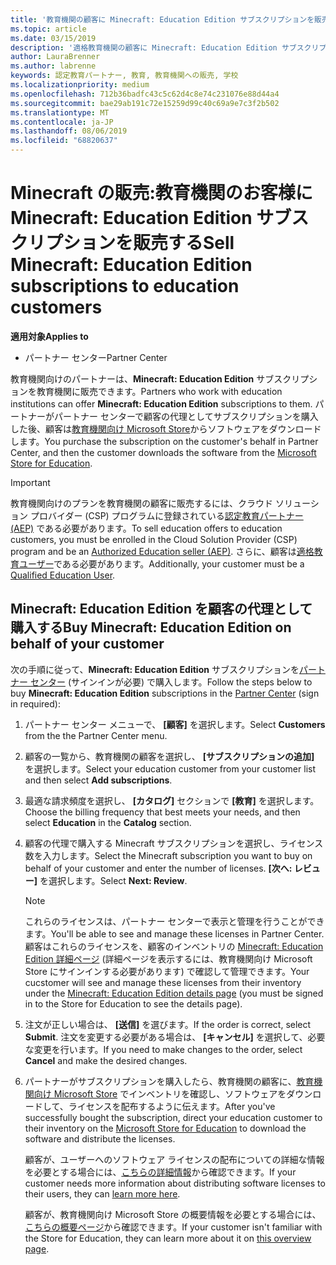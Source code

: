 ```yaml
---
title: '教育機関の顧客に Minecraft: Education Edition サブスクリプションを販売する'
ms.topic: article
ms.date: 03/15/2019
description: '適格教育機関の顧客に Minecraft: Education Edition サブスクリプションを販売します。'
author: LauraBrenner
ms.author: labrenne
keywords: 認定教育パートナー, 教育, 教育機関への販売, 学校
ms.localizationpriority: medium
ms.openlocfilehash: 712b36badfc43c5c62d4c8e74c231076e88d44a4
ms.sourcegitcommit: bae29ab191c72e15259d99c40c69a9e7c3f2b502
ms.translationtype: MT
ms.contentlocale: ja-JP
ms.lasthandoff: 08/06/2019
ms.locfileid: "68820637"
---
```

# <a name="sell-minecraft-education-edition-subscriptions-to-education-customers"></a><span data-ttu-id="b1f03-104">Minecraft の販売:教育機関のお客様に Minecraft: Education Edition サブスクリプションを販売する</span><span class="sxs-lookup"><span data-stu-id="b1f03-104">Sell Minecraft: Education Edition subscriptions to education customers</span></span>

<span data-ttu-id="b1f03-105">**適用対象**</span><span class="sxs-lookup"><span data-stu-id="b1f03-105">**Applies to**</span></span>

-  <span data-ttu-id="b1f03-106">パートナー センター</span><span class="sxs-lookup"><span data-stu-id="b1f03-106">Partner Center</span></span>

<span data-ttu-id="b1f03-107">教育機関向けのパートナーは、**Minecraft: Education Edition** サブスクリプションを教育機関に販売できます。</span><span class="sxs-lookup"><span data-stu-id="b1f03-107">Partners who work with education institutions can offer **Minecraft: Education Edition** subscriptions to them.</span></span> <span data-ttu-id="b1f03-108">パートナーがパートナー センターで顧客の代理としてサブスクリプションを購入した後、顧客は[教育機関向け Microsoft Store](https://educationstore.microsoft.com)からソフトウェアをダウンロードします。</span><span class="sxs-lookup"><span data-stu-id="b1f03-108">You purchase the subscription on the customer's behalf in Partner Center, and then the customer downloads the software from the [Microsoft Store for Education](https://educationstore.microsoft.com).</span></span> 

>[!IMPORTANT]
><span data-ttu-id="b1f03-109">教育機関向けのプランを教育機関の顧客に販売するには、クラウド ソリューション プロバイダー (CSP) プログラムに登録されている[認定教育パートナー (AEP)](https://www.mepn.com) である必要があります。</span><span class="sxs-lookup"><span data-stu-id="b1f03-109">To sell education offers to education customers, you must be enrolled in the Cloud Solution Provider (CSP) program and be an [Authorized Education seller (AEP)](https://www.mepn.com).</span></span> <span data-ttu-id="b1f03-110">さらに、顧客は[適格教育ユーザー](https://www.microsoftvolumelicensing.com/DocumentSearch.aspx?Mode=3&DocumentTypeId=7)である必要があります。</span><span class="sxs-lookup"><span data-stu-id="b1f03-110">Additionally, your customer must be a [Qualified Education User](https://www.microsoftvolumelicensing.com/DocumentSearch.aspx?Mode=3&DocumentTypeId=7).</span></span>  

 
## <a name="buy-minecraft-education-edition-on-behalf-of-your-customer"></a><span data-ttu-id="b1f03-111">**Minecraft: Education Edition** を顧客の代理として購入する</span><span class="sxs-lookup"><span data-stu-id="b1f03-111">Buy **Minecraft: Education Edition** on behalf of your customer</span></span>

<span data-ttu-id="b1f03-112">次の手順に従って、**Minecraft: Education Edition** サブスクリプションを[パートナー センター](https://partnercenter.microsoft.com/pcv/dashboard/overview
) (サインインが必要) で購入します。</span><span class="sxs-lookup"><span data-stu-id="b1f03-112">Follow the steps below to buy **Minecraft: Education Edition** subscriptions in the [Partner Center](https://partnercenter.microsoft.com/pcv/dashboard/overview
) (sign in required):</span></span>

  1.  <span data-ttu-id="b1f03-113">パートナー センター メニューで、 **[顧客]** を選択します。</span><span class="sxs-lookup"><span data-stu-id="b1f03-113">Select **Customers** from the the Partner Center menu.</span></span>
  
  2.  <span data-ttu-id="b1f03-114">顧客の一覧から、教育機関の顧客を選択し、 **[サブスクリプションの追加]** を選択します。</span><span class="sxs-lookup"><span data-stu-id="b1f03-114">Select your education customer from your customer list and then select **Add subscriptions**.</span></span>
  
  3.  <span data-ttu-id="b1f03-115">最適な請求頻度を選択し、 **[カタログ]** セクションで **[教育]** を選択します。</span><span class="sxs-lookup"><span data-stu-id="b1f03-115">Choose the billing frequency that best meets your needs, and then select **Education** in the **Catalog** section.</span></span>

  4.  <span data-ttu-id="b1f03-116">顧客の代理で購入する Minecraft サブスクリプションを選択し、ライセンス数を入力します。</span><span class="sxs-lookup"><span data-stu-id="b1f03-116">Select the Minecraft subscription you want to buy on behalf of your customer and enter the number of licenses.</span></span> <span data-ttu-id="b1f03-117">**[次へ: レビュー]** を選択します。</span><span class="sxs-lookup"><span data-stu-id="b1f03-117">Select **Next: Review**.</span></span>

      >[!NOTE]
      ><span data-ttu-id="b1f03-118">これらのライセンスは、パートナー センターで表示と管理を行うことができます。</span><span class="sxs-lookup"><span data-stu-id="b1f03-118">You'll be able to see and manage these licenses in Partner Center.</span></span> <span data-ttu-id="b1f03-119">顧客はこれらのライセンスを、顧客のインベントリの [Minecraft: Education Edition 詳細ページ](https://educationstore.microsoft.com/store/details/minecraft-education-edition/9nblggh4r2r6) (詳細ページを表示するには、教育機関向け Microsoft Store にサインインする必要があります) で確認して管理できます。</span><span class="sxs-lookup"><span data-stu-id="b1f03-119">Your cucstomer will see and manage these licenses from their inventory under the [Minecraft: Education Edition details page](https://educationstore.microsoft.com/store/details/minecraft-education-edition/9nblggh4r2r6) (you must be signed in to the Store for Education to see the details page).</span></span> 

  5.  <span data-ttu-id="b1f03-120">注文が正しい場合は、 **[送信]** を選びます。</span><span class="sxs-lookup"><span data-stu-id="b1f03-120">If the order is correct, select **Submit**.</span></span> <span data-ttu-id="b1f03-121">注文を変更する必要がある場合は、 **[キャンセル]** を選択して、必要な変更を行います。</span><span class="sxs-lookup"><span data-stu-id="b1f03-121">If you need to make changes to the order, select **Cancel** and make the desired changes.</span></span>   

  6.  <span data-ttu-id="b1f03-122">パートナーがサブスクリプションを購入したら、教育機関の顧客に、[教育機関向け Microsoft Store](https://educationstore.microsoft.com) でインベントリを確認し、ソフトウェアをダウンロードして、ライセンスを配布するように伝えます。</span><span class="sxs-lookup"><span data-stu-id="b1f03-122">After you've successfully bought the subscription, direct your education customer to their inventory on the [Microsoft Store for Education](https://educationstore.microsoft.com) to download the software and distribute the licenses.</span></span>

      <span data-ttu-id="b1f03-123">顧客が、ユーザーへのソフトウェア ライセンスの配布についての詳細な情報を必要とする場合には、[こちらの詳細情報](https://docs.microsoft.com/education/windows/school-get-minecraft#distribute-minecraft)から確認できます。</span><span class="sxs-lookup"><span data-stu-id="b1f03-123">If your customer needs more information about distributing software licenses to their users, they can [learn more here](https://docs.microsoft.com/education/windows/school-get-minecraft#distribute-minecraft).</span></span>  
  
      <span data-ttu-id="b1f03-124">顧客が、教育機関向け Microsoft Store の概要情報を必要とする場合には、[こちらの概要ページ](https://docs.microsoft.com/microsoft-store/windows-store-for-business-overview)から確認できます。</span><span class="sxs-lookup"><span data-stu-id="b1f03-124">If your customer isn't familiar with the Store for Education, they can learn more about it on [this overview page](https://docs.microsoft.com/microsoft-store/windows-store-for-business-overview).</span></span>  

      

